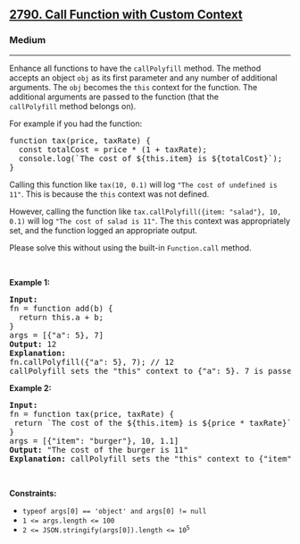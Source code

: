 <h2><a href="https://leetcode.com/problems/call-function-with-custom-context">2790. Call Function with Custom Context</a></h2><h3>Medium</h3><hr><p>Enhance all functions to have the&nbsp;<code>callPolyfill</code>&nbsp;method. The method accepts an object&nbsp;<code>obj</code>&nbsp;as its first parameter and any number of additional arguments. The&nbsp;<code>obj</code>&nbsp;becomes the&nbsp;<code>this</code>&nbsp;context for the function. The additional arguments are passed to the function (that the <code>callPolyfill</code>&nbsp;method belongs on).</p>

<p>For example if you had the function:</p>

<pre>
function tax(price, taxRate) {
  const totalCost = price * (1 + taxRate);
&nbsp; console.log(`The cost of ${this.item} is ${totalCost}`);
}
</pre>

<p>Calling this function like&nbsp;<code>tax(10, 0.1)</code>&nbsp;will log&nbsp;<code>&quot;The cost of undefined is 11&quot;</code>. This is because the&nbsp;<code>this</code>&nbsp;context was not defined.</p>

<p>However, calling the function like&nbsp;<code>tax.callPolyfill({item: &quot;salad&quot;}, 10, 0.1)</code>&nbsp;will log&nbsp;<code>&quot;The cost of salad is 11&quot;</code>. The&nbsp;<code>this</code>&nbsp;context was appropriately set, and the function logged an appropriate output.</p>

<p>Please solve this without using&nbsp;the built-in&nbsp;<code>Function.call</code>&nbsp;method.</p>

<p>&nbsp;</p>
<p><strong class="example">Example 1:</strong></p>

<pre>
<strong>Input:</strong>
fn = function add(b) {
  return this.a + b;
}
args = [{&quot;a&quot;: 5}, 7]
<strong>Output:</strong> 12
<strong>Explanation:</strong>
fn.callPolyfill({&quot;a&quot;: 5}, 7); // 12
callPolyfill sets the &quot;this&quot; context to {&quot;a&quot;: 5}. 7 is passed as an argument.
</pre>

<p><strong class="example">Example 2:</strong></p>

<pre>
<strong>Input:</strong> 
fn = function tax(price, taxRate) { 
&nbsp;return `The cost of the ${this.item} is ${price * taxRate}`; 
}
args = [{&quot;item&quot;: &quot;burger&quot;}, 10, 1.1]
<strong>Output:</strong> &quot;The cost of the burger is 11&quot;
<strong>Explanation:</strong> callPolyfill sets the &quot;this&quot; context to {&quot;item&quot;: &quot;burger&quot;}. 10 and 1.1 are passed as additional arguments.
</pre>

<p>&nbsp;</p>
<p><strong>Constraints:</strong></p>

<ul>
	<li><code><font face="monospace">typeof args[0] == &#39;object&#39; and args[0] != null</font></code></li>
	<li><code>1 &lt;= args.length &lt;= 100</code></li>
	<li><code>2 &lt;= JSON.stringify(args[0]).length &lt;= 10<sup>5</sup></code></li>
</ul>
